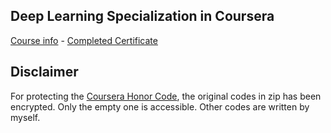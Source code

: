 ## Deep Learning Specialization in Coursera

[Course info](https://www.coursera.org/specializations/deep-learning) - [Completed Certificate](https://coursera.org/share/abc61dac528421125ff136a59a66d7fd)

## Disclaimer

For protecting the [Coursera Honor Code](https://www.coursera.support/s/article/209818863-Coursera-Honor-Code?language=en_US#-5), the original codes in zip has been encrypted. Only the empty one is accessible. Other codes are written by myself.
